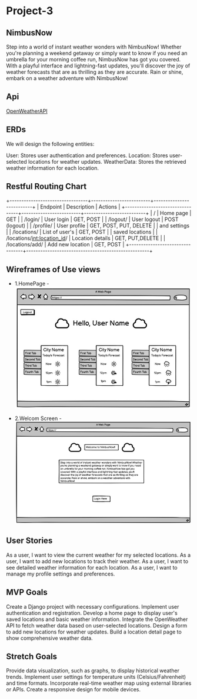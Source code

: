 # Project-3

## NimbusNow
Step into a world of instant weather wonders with NimbusNow! Whether you're planning a weekend getaway or simply want to know if you need an umbrella for your morning coffee run, NimbusNow has got you covered. With a playful interface and lightning-fast updates, you'll discover the joy of weather forecasts that are as thrilling as they are accurate. Rain or shine, embark on a weather adventure with NimbusNow!

## Api
[OpenWeatherAPI](https://openweathermap.org/api)

## ERDs
We will design the following entities:

User: Stores user authentication and preferences.
Location: Stores user-selected locations for weather updates.
WeatherData: Stores the retrieved weather information for each location.

## Restful Routing Chart
+---------------------------------+-------------------------+--------------------------+
|           Endpoint              |        Description      |         Actions          |
+---------------------------------+-------------------------+--------------------------+
|   /                             | Home page               | GET                      |
|   /login/                       | User login              | GET, POST                |
|   /logout/                      | User logout             | POST (logout)            |
|   /profile/                     | User profile            | GET, POST, PUT, DELETE   |
|                                   and settings                                       |
|   /locations/                   | List of user's          | GET, POST                |
|                                   saved locations                                    |
|   /locations/<int:location_id>/ | Location details        | GET, PUT,DELETE          |
|   /locations/add/               | Add new location        | GET, POST                |
+---------------------------------+----------------------------------------------------+


## Wireframes of Use views

* 1.HomePage -
![Home-Page](Home-page.jpeg)

* 2.Welcom Screen -
![Welcome-Screen](Welcom-Page.jpeg)

## User Stories
As a user, I want to view the current weather for my selected locations.
As a user, I want to add new locations to track their weather.
As a user, I want to see detailed weather information for each location.
As a user, I want to manage my profile settings and preferences.

## MVP Goals
Create a Django project with necessary configurations.
Implement user authentication and registration.
Develop a home page to display user's saved locations and basic weather information.
Integrate the OpenWeather API to fetch weather data based on user-selected locations.
Design a form to add new locations for weather updates.
Build a location detail page to show comprehensive weather data.

## Stretch Goals
Provide data visualization, such as graphs, to display historical weather trends.
Implement user settings for temperature units (Celsius/Fahrenheit) and time formats.
Incorporate real-time weather map using external libraries or APIs.
Create a responsive design for mobile devices.
